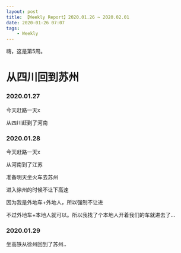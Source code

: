 ```yaml
---
layout: post
title: 【Weekly Report】2020.01.26 ~ 2020.02.01
date: 2020-01-26 07:07
tags:
    - Weekly
---
```


嗨，这是第5周。

# 从四川回到苏州

### 2020.01.27

今天赶路一天x

从四川赶到了河南

### 2020.01.28

今天赶路一天x

从河南到了江苏

准备明天坐火车去苏州

进入徐州的时候不让下高速

因为我是外地车+外地人，所以强制不让进

不过外地车+本地人就可以。所以我找了个本地人开着我们的车就进去了…

### 2020.01.29

坐高铁从徐州回到了苏州..